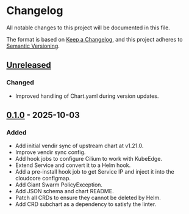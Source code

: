 # Changelog

All notable changes to this project will be documented in this file.

The format is based on [Keep a Changelog](https://keepachangelog.com/en/1.0.0/),
and this project adheres to [Semantic Versioning](https://semver.org/spec/v2.0.0.html).

## [Unreleased]

### Changed

- Improved handling of Chart.yaml during version updates.

## [0.1.0] - 2025-10-03

### Added

- Add initial vendir sync of upstream chart at v1.21.0.
- Improve vendir sync config.
- Add hook jobs to configure Cilium to work with KubeEdge.
- Extend Service and convert it to a Helm hook.
- Add a pre-install hook job to get Service IP and inject it into the cloudcore configmap.
- Add Giant Swarm PolicyException.
- Add JSON schema and chart README.
- Patch all CRDs to ensure they cannot be deleted by Helm.
- Add CRD subchart as a dependency to satisfy the linter.

[Unreleased]: https://github.com/giantswarm/kubeedge-cloudcore-app/compare/v0.1.0...HEAD
[0.1.0]: https://github.com/giantswarm/kubeedge-cloudcore-app/releases/tag/v0.1.0
